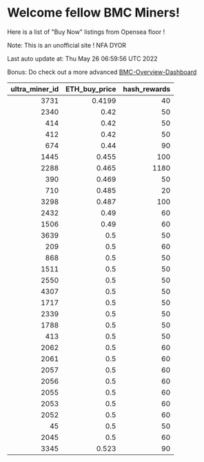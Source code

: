 # Welcome fellow BMC Miners!
Here is a list of "Buy Now" listings from Opensea floor !

Note: This is an unofficial site ! NFA DYOR

Last auto update at: Thu May 26 06:59:56 UTC 2022

Bonus: Do check out a more advanced [BMC-Overview-Dashboard](https://dune.com/defifunk/BMC-Overview-Dashboard)


|   ultra_miner_id |   ETH_buy_price |   hash_rewards |
|-----------------:|----------------:|---------------:|
|             3731 |          0.4199 |             40 |
|             2340 |          0.42   |             50 |
|              414 |          0.42   |             50 |
|              412 |          0.42   |             50 |
|              674 |          0.44   |             90 |
|             1445 |          0.455  |            100 |
|             2288 |          0.465  |           1180 |
|              390 |          0.469  |             50 |
|              710 |          0.485  |             20 |
|             3298 |          0.487  |            100 |
|             2432 |          0.49   |             60 |
|             1506 |          0.49   |             60 |
|             3639 |          0.5    |             50 |
|              209 |          0.5    |             60 |
|              868 |          0.5    |             50 |
|             1511 |          0.5    |             50 |
|             2550 |          0.5    |             50 |
|             4307 |          0.5    |             50 |
|             1717 |          0.5    |             50 |
|             2339 |          0.5    |             50 |
|             1788 |          0.5    |             50 |
|              413 |          0.5    |             50 |
|             2062 |          0.5    |             60 |
|             2061 |          0.5    |             60 |
|             2057 |          0.5    |             60 |
|             2056 |          0.5    |             60 |
|             2055 |          0.5    |             60 |
|             2053 |          0.5    |             60 |
|             2052 |          0.5    |             60 |
|               45 |          0.5    |             50 |
|             2045 |          0.5    |             60 |
|             3345 |          0.523  |             90 |